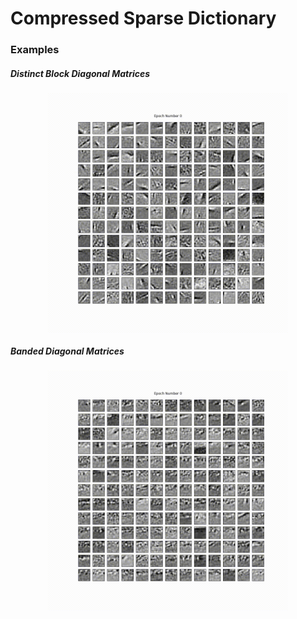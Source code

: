 # Compressed Sparse Dictionary

### Examples

##### Distinct Block Diagonal Matrices
<p align="center">
<img align="middle" src="./results/block_diagonal.gif" alt="DBD" width="384" height="384" />
</p>

##### Banded Diagonal Matrices
<p align="center">
<img align="middle" src="./results/banded_diagonal.gif" alt="BD" width="384" height="384" />
</p>